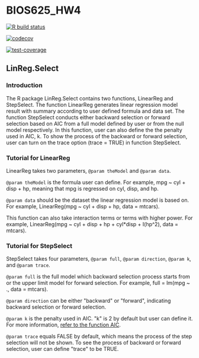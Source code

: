 # BIOS625_HW4

<!-- badges: start -->
  [![R build status](https://github.com/yw0817/BIOS625_HW4/workflows/R-CMD-check/badge.svg)](https://github.com/yw0817/BIOS625_HW4/actions)
<!-- badges: end -->

[![codecov](https://codecov.io/gh/yw0817/BIOS625_HW4/branch/main/graph/badge.svg?token=D42C7BUROA)](https://codecov.io/gh/yw0817/BIOS625_HW4)

[![test-coverage](https://github.com/yw0817/BIOS625_HW4/actions/workflows/test-coverage.yaml/badge.svg)](https://github.com/yw0817/BIOS625_HW4/actions/workflows/test-coverage.yaml)

## LinReg.Select

### Introduction

The R package LinReg.Select contains two functions, LinearReg and StepSelect. The function LinearReg generates linear regression model result with summary according to user defined formula and data set. The function StepSelect conducts either backward selection or forward selection based on AIC from a full model defined by user or from the null model respectively. In this function, user can also define the the penalty used in AIC, k. To show the process of the backward or forward selection, user can turn on the trace option (trace = TRUE) in function StepSelect.

### Tutorial for LinearReg

LinearReg takes two parameters, `@param theModel` and `@param data`. 

`@param theModel` is the formula user can define. For example, mpg ~ cyl + disp + hp, meaning that mpg is regressed on cyl, disp, and hp. 

`@param data` should be the dataset the linear regression model is based on. For example, LinearReg(mpg ~ cyl + disp + hp, data = mtcars).

This function can also take interaction terms or terms with higher power. 
For example, LinearReg(mpg ~ cyl + disp + hp + cyl*disp + I(hp^2), data = mtcars).

### Tutorial for StepSelect

StepSelect takes four parameters, `@param full`, `@param direction`, `@param k`, and `@param trace`.

`@param full` is the full model which backward selection process starts from or the upper limit model for forward selection. For example, full = lm(mpg ~ ., data = mtcars).

`@param direction` can be either "backward" or "forward", indicating backward selection or forward selection. 

`@param k` is the penalty used in AIC. "k" is 2 by default but user can define it. For more information, [refer to the function AIC](https://www.rdocumentation.org/packages/stats/versions/3.6.2/topics/AIC).

`@param trace` equals FALSE by default, which means the process of the step selection will not be shown. To see the process of backward or forward selection, user can define "trace" to be TRUE. 
